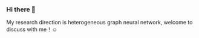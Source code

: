 ### Hi there 👋
My research direction is heterogeneous graph neural network, welcome to discuss with me！<font style="vertical-align: inherit;"><font style="vertical-align: inherit;">☺</font></font>
<!--
**lizongrui1/lizongrui1** is a ✨ _special_ ✨ repository because its `README.md` (this file) appears on your GitHub profile.


-->
